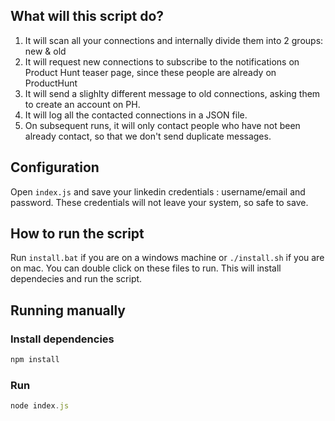 ## What will this script do?

1. It will scan all your connections and internally divide them into 2 groups: new & old
2. It will request new connections to subscribe to the notifications on Product Hunt teaser page, since these people are already on ProductHunt
3. It will send a slighlty different message to old connections, asking them to create an account on PH.
4. It will log all the contacted connections in a JSON file.
5. On subsequent runs, it will only contact people who have not been already contact, so that we don't send duplicate messages.

## Configuration

Open `index.js` and save your linkedin credentials : username/email and password. These credentials will not leave your system, so safe to save.

## How to run the script

Run `install.bat` if you are on a windows machine or `./install.sh` if you are on mac. You can double click on these files to run. This will install dependecies and run the script.

## Running manually

### Install dependencies

```bash
npm install
```

### Run
```typescript
node index.js
```
